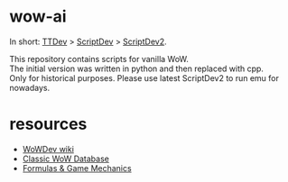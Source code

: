 # wow-ai

In short: [TTDev](README.md) > [ScriptDev](https://opensvn.csie.org) > [ScriptDev2](https://github.com/scriptdev2).

This repository contains scripts for vanilla WoW.<br/>
The initial version was written in python and then replaced with cpp.<br/>
Only for historical purposes. Please use latest ScriptDev2 to run emu for nowadays.

# resources
- [WoWDev wiki](https://wowdev.wiki)
- [Classic WoW Database](http://db.vanillagaming.org)
- [Formulas & Game Mechanics](http://wow.gamepedia.com/Category:Formulas_and_game_mechanics)
